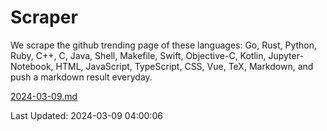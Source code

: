 # Scraper

We scrape the github trending page of these languages: Go, Rust, Python, Ruby, C++, C, Java, Shell, Makefile, Swift, Objective-C, Kotlin, Jupyter-Notebook, HTML, JavaScript, TypeScript, CSS, Vue, TeX, Markdown, and push a markdown result everyday.

[2024-03-09.md](https://github.com/yangwenmai/github-trending-backup/blob/master/2024-03-09.md)

Last Updated: 2024-03-09 04:00:06